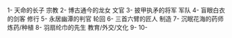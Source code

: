 1- 天命的长子          宗教
2- 博古通今的龙女  文官
3- 披甲执矛的将军  军队
4- 盲眼白衣的剑客  修行
5- 永居幽潭的判官  轮回
6- 三首六臂的匠人  制造
7- 沉眠花海的药师  炼药/种植
8- 羽扇纶巾的先生  教育/外交/文化
9- 
10-